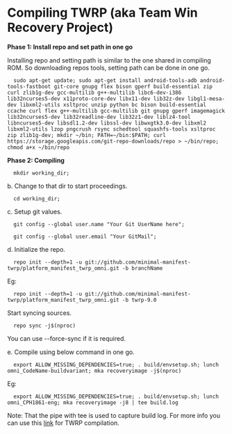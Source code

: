 # Compiling TWRP (aka Team Win Recovery Project)

**Phase 1: Install repo and set path in one go**

Installing repo and setting path is similar to the one shared in compiling ROM. So downloading repos tools, setting path can be done in one go.

      sudo apt-get update; sudo apt-get install android-tools-adb android-tools-fastboot git-core gnupg flex bison gperf build-essential zip curl zlib1g-dev gcc-multilib g++-multilib libc6-dev-i386 lib32ncurses5-dev x11proto-core-dev libx11-dev lib32z-dev libgl1-mesa-dev libxml2-utils xsltproc unzip python bc bison build-essential ccache curl flex g++-multilib gcc-multilib git gnupg gperf imagemagick lib32ncurses5-dev lib32readline-dev lib32z1-dev liblz4-tool libncurses5-dev libsdl1.2-dev libssl-dev libwxgtk3.0-dev libxml2 libxml2-utils lzop pngcrush rsync schedtool squashfs-tools xsltproc zip zlib1g-dev; mkdir ~/bin; PATH=~/bin:$PATH; curl https://storage.googleapis.com/git-repo-downloads/repo > ~/bin/repo; chmod a+x ~/bin/repo

**Phase 2: Compiling**

      mkdir working_dir;

b. Change to that dir to start proceedings.

      cd working_dir;

c. Setup git values.

      git config --global user.name "Your Git UserName here"; 

      git config --global user.email "Your GitMail";

 d. Initialize the repo.

      repo init --depth=1 -u git://github.com/minimal-manifest-twrp/platform_manifest_twrp_omni.git -b branchName
 
 Eg:

      repo init --depth=1 -u git://github.com/minimal-manifest-twrp/platform_manifest_twrp_omni.git -b twrp-9.0

 Start syncing sources.

      repo sync -j$(nproc)

 You can use --force-sync if it is required.

 e. Compile using below command in one go.

      export ALLOW_MISSING_DEPENDENCIES=true; . build/envsetup.sh; lunch omni_CodeName-buildvariant; mka recoveryimage -j$(nproc)

Eg:

      export ALLOW_MISSING_DEPENDENCIES=true; . build/envsetup.sh; lunch omni_CPH1861-eng; mka recoveryimage -j8 | tee build.log


 Note: That the pipe with tee is used to capture build log. For more info you can use this [link](https://raw.githubusercontent.com/buddi56/android_device_oppo_CPH1859/CPH1859_Android_9/Imp_for_first_time_builders.txt) for TWRP compilation.
